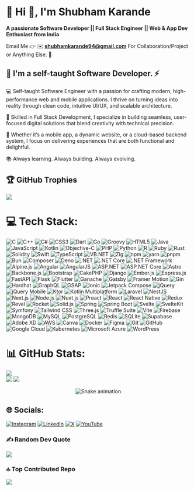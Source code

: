 # 💫 Hi 👋, I'm Shubham Karande
**A passionate Software Developer || Full Stack Engineer || Web & App Dev Enthusiast from India**

Email Me 👉 ✉️ **shubhamkarande94@gmail.com** For Collaboration/Project or Anything Else. 🤝

## 🔗 I'm a self-taught Software Developer. ⚡

💻 Self-taught Software Engineer with a passion for crafting modern, high-performance web and mobile applications. I thrive on turning ideas into reality through clean code, intuitive UI/UX, and scalable architecture.

🚀 Skilled in Full Stack Development, I specialize in building seamless, user-focused digital solutions that blend creativity with technical precision.

🎯 Whether it’s a mobile app, a dynamic website, or a cloud-based backend system, I focus on delivering experiences that are both functional and delightful.

📚 Always learning. Always building. Always evolving.

## 🏆 GitHub Trophies
![](https://github-profile-trophy.vercel.app/?username=shubhamkarande&theme=radical&no-frame=false&no-bg=false&margin-w=4)


# 💻 Tech Stack:
![C](https://img.shields.io/badge/C-A8B9CC?style=for-the-badge&logo=c&logoColor=black)
![C++](https://img.shields.io/badge/C++-00599C?style=for-the-badge&logo=c%2B%2B&logoColor=white)
![C#](https://img.shields.io/badge/C%23-239120?style=for-the-badge&logo=c-sharp&logoColor=white)
![CSS3](https://img.shields.io/badge/CSS3-1572B6?style=for-the-badge&logo=css3&logoColor=white)
![Dart](https://img.shields.io/badge/Dart-0175C2?style=for-the-badge&logo=dart&logoColor=white)
![Go](https://img.shields.io/badge/Go-00ADD8?style=for-the-badge&logo=go&logoColor=white)
![Groovy](https://img.shields.io/badge/Groovy-4298B8?style=for-the-badge&logo=apachegroovy&logoColor=white)
![HTML5](https://img.shields.io/badge/HTML5-E34F26?style=for-the-badge&logo=html5&logoColor=white)
![Java](https://img.shields.io/badge/Java-007396?style=for-the-badge&logo=openjdk&logoColor=white)
![JavaScript](https://img.shields.io/badge/JavaScript-F7DF1E?style=for-the-badge&logo=javascript&logoColor=black)
![Kotlin](https://img.shields.io/badge/Kotlin-7F52FF?style=for-the-badge&logo=kotlin&logoColor=white)
![Objective-C](https://img.shields.io/badge/Objective--C-438EFF?style=for-the-badge&logo=objectivec&logoColor=white)
![PHP](https://img.shields.io/badge/PHP-777BB4?style=for-the-badge&logo=php&logoColor=white)
![Python](https://img.shields.io/badge/Python-3670A0?style=for-the-badge&logo=python&logoColor=ffdd54)
![R](https://img.shields.io/badge/R-276DC3?style=for-the-badge&logo=r&logoColor=white)
![Ruby](https://img.shields.io/badge/Ruby-CC342D?style=for-the-badge&logo=ruby&logoColor=white)
![Rust](https://img.shields.io/badge/Rust-000000?style=for-the-badge&logo=rust&logoColor=white)
![Solidity](https://img.shields.io/badge/Solidity-363636?style=for-the-badge&logo=solidity&logoColor=white)
![Swift](https://img.shields.io/badge/Swift-FA7343?style=for-the-badge&logo=swift&logoColor=white)
![TypeScript](https://img.shields.io/badge/TypeScript-3178C6?style=for-the-badge&logo=typescript&logoColor=white)
![VB.NET](https://img.shields.io/badge/VB.NET-512BD4?style=for-the-badge&logo=dotnet&logoColor=white)
![Zig](https://img.shields.io/badge/Zig-F7A41D?style=for-the-badge&logo=zig&logoColor=black)
![npm](https://img.shields.io/badge/npm-CB3837?style=for-the-badge&logo=npm&logoColor=white)
![yarn](https://img.shields.io/badge/Yarn-2C8EBB?style=for-the-badge&logo=yarn&logoColor=white)
![pnpm](https://img.shields.io/badge/pnpm-F69220?style=for-the-badge&logo=pnpm&logoColor=white)
![Bun](https://img.shields.io/badge/Bun-000000?style=for-the-badge&logo=bun&logoColor=white)
![Composer](https://img.shields.io/badge/Composer-885630?style=for-the-badge&logo=composer&logoColor=white)
![Deno](https://img.shields.io/badge/Deno-000000?style=for-the-badge&logo=deno&logoColor=white)
![.NET](https://img.shields.io/badge/.NET-512BD4?style=for-the-badge&logo=dotnet&logoColor=white)
![.NET Core](https://img.shields.io/badge/.NET_Core-5C2D91?style=for-the-badge&logo=dotnet&logoColor=white)
![.NET Framework](https://img.shields.io/badge/.NET_Framework-512BD4?style=for-the-badge&logo=windows&logoColor=white)
![Alpine.js](https://img.shields.io/badge/Alpine.js-8BC0D0?style=for-the-badge&logo=alpinelinux&logoColor=black)
![Angular](https://img.shields.io/badge/Angular-DD0031?style=for-the-badge&logo=angular&logoColor=white)
![AngularJS](https://img.shields.io/badge/AngularJS-E23237?style=for-the-badge&logo=angularjs&logoColor=white)
![ASP.NET](https://img.shields.io/badge/ASP.NET-512BD4?style=for-the-badge&logo=dotnet&logoColor=white)
![ASP.NET Core](https://img.shields.io/badge/ASP.NET_Core-512BD4?style=for-the-badge&logo=dotnet&logoColor=white)
![Astro](https://img.shields.io/badge/Astro-000000?style=for-the-badge&logo=astro&logoColor=white)
![Backbone.js](https://img.shields.io/badge/Backbone.js-0071B5?style=for-the-badge&logo=backbone.js&logoColor=white)
![Bootstrap](https://img.shields.io/badge/Bootstrap-7952B3?style=for-the-badge&logo=bootstrap&logoColor=white)
![CakePHP](https://img.shields.io/badge/CakePHP-D33C43?style=for-the-badge&logo=cakephp&logoColor=white)
![Django](https://img.shields.io/badge/Django-092E20?style=for-the-badge&logo=django&logoColor=white)
![Ember.js](https://img.shields.io/badge/Ember.js-E04E39?style=for-the-badge&logo=emberdotjs&logoColor=white)
![Express.js](https://img.shields.io/badge/Express.js-000000?style=for-the-badge&logo=express&logoColor=white)
![FastAPI](https://img.shields.io/badge/FastAPI-009688?style=for-the-badge&logo=fastapi&logoColor=white)
![Flask](https://img.shields.io/badge/Flask-000000?style=for-the-badge&logo=flask&logoColor=white)
![Flutter](https://img.shields.io/badge/Flutter-02569B?style=for-the-badge&logo=flutter&logoColor=white)
![Ganache](https://img.shields.io/badge/Ganache-343434?style=for-the-badge&logo=ethereum&logoColor=white)
![Gatsby](https://img.shields.io/badge/Gatsby-663399?style=for-the-badge&logo=gatsby&logoColor=white)
![Framer Motion](https://img.shields.io/badge/Framer_Motion-EFEFEF?style=for-the-badge&logo=framer&logoColor=black)
![Gin](https://img.shields.io/badge/Gin-00ADD8?style=for-the-badge&logo=go&logoColor=white)
![Hardhat](https://img.shields.io/badge/Hardhat-FCC72B?style=for-the-badge&logo=ethereum&logoColor=black)
![GraphQL](https://img.shields.io/badge/GraphQL-E10098?style=for-the-badge&logo=graphql&logoColor=white)
![GSAP](https://img.shields.io/badge/GSAP-88CE02?style=for-the-badge&logo=greensock&logoColor=black)
![Ionic](https://img.shields.io/badge/Ionic-3880FF?style=for-the-badge&logo=ionic&logoColor=white)
![Jetpack Compose](https://img.shields.io/badge/Jetpack_Compose-4285F4?style=for-the-badge&logo=jetpack-compose&logoColor=white)
![jQuery](https://img.shields.io/badge/jQuery-0769AD?style=for-the-badge&logo=jquery&logoColor=white)
![jQuery Mobile](https://img.shields.io/badge/jQuery_Mobile-3389B3?style=for-the-badge&logo=jquery&logoColor=white)
![Ktor](https://img.shields.io/badge/Ktor-000000?style=for-the-badge&logo=ktor&logoColor=white)
![Kotlin Multiplatform](https://img.shields.io/badge/Kotlin_Multiplatform-7F52FF?style=for-the-badge&logo=kotlin&logoColor=white)
![Laravel](https://img.shields.io/badge/Laravel-FF2D20?style=for-the-badge&logo=laravel&logoColor=white)
![NestJS](https://img.shields.io/badge/NestJS-E0234E?style=for-the-badge&logo=nestjs&logoColor=white)
![Next.js](https://img.shields.io/badge/Next.js-000000?style=for-the-badge&logo=next.js&logoColor=white)
![Node.js](https://img.shields.io/badge/Node.js-339933?style=for-the-badge&logo=nodedotjs&logoColor=white)
![Nuxt.js](https://img.shields.io/badge/Nuxt.js-00DC82?style=for-the-badge&logo=nuxt.js&logoColor=white)
![Preact](https://img.shields.io/badge/Preact-673AB8?style=for-the-badge&logo=preact&logoColor=white)
![React](https://img.shields.io/badge/React-20232A?style=for-the-badge&logo=react&logoColor=61DAFB)
![React Native](https://img.shields.io/badge/React_Native-20232A?style=for-the-badge&logo=react&logoColor=61DAFB)
![Redux](https://img.shields.io/badge/Redux-764ABC?style=for-the-badge&logo=redux&logoColor=white)
![Revel](https://img.shields.io/badge/Revel-00C58E?style=for-the-badge&logo=go&logoColor=white)
![Rocket](https://img.shields.io/badge/Rocket-000000?style=for-the-badge&logo=rocket&logoColor=white)
![Solid.js](https://img.shields.io/badge/Solid.js-2C4F7C?style=for-the-badge&logo=solid&logoColor=white)
![Spring](https://img.shields.io/badge/Spring-6DB33F?style=for-the-badge&logo=spring&logoColor=white)
![Spring Boot](https://img.shields.io/badge/Spring_Boot-6DB33F?style=for-the-badge&logo=springboot&logoColor=white)
![Svelte](https://img.shields.io/badge/Svelte-FF3E00?style=for-the-badge&logo=svelte&logoColor=white)
![SvelteKit](https://img.shields.io/badge/SvelteKit-FF3E00?style=for-the-badge&logo=svelte&logoColor=white)
![Symfony](https://img.shields.io/badge/Symfony-000000?style=for-the-badge&logo=symfony&logoColor=white)
![Tailwind CSS](https://img.shields.io/badge/Tailwind_CSS-06B6D4?style=for-the-badge&logo=tailwindcss&logoColor=white)
![Three.js](https://img.shields.io/badge/Three.js-000000?style=for-the-badge&logo=three.js&logoColor=white)
![Truffle Suite](https://img.shields.io/badge/Truffle-5E464D?style=for-the-badge&logo=truffle&logoColor=white)
![Vite](https://img.shields.io/badge/Vite-646CFF?style=for-the-badge&logo=vite&logoColor=white)
![Firebase](https://img.shields.io/badge/Firebase-FFCA28?style=for-the-badge&logo=firebase&logoColor=black)
![MongoDB](https://img.shields.io/badge/MongoDB-47A248?style=for-the-badge&logo=mongodb&logoColor=white)
![MySQL](https://img.shields.io/badge/MySQL-00000f?style=for-the-badge&logo=mysql&logoColor=white)
![PostgreSQL](https://img.shields.io/badge/PostgreSQL-316192?style=for-the-badge&logo=postgresql&logoColor=white)
![Redis](https://img.shields.io/badge/Redis-DC382D?style=for-the-badge&logo=redis&logoColor=white)
![SQLite](https://img.shields.io/badge/SQLite-003B57?style=for-the-badge&logo=sqlite&logoColor=white)
![Supabase](https://img.shields.io/badge/Supabase-3ECF8E?style=for-the-badge&logo=supabase&logoColor=white)
![Adobe XD](https://img.shields.io/badge/Adobe_XD-FF61F6?style=for-the-badge&logo=adobexd&logoColor=white)
![AWS](https://img.shields.io/badge/AWS-232F3E?style=for-the-badge&logo=amazon-aws&logoColor=white)
![Canva](https://img.shields.io/badge/Canva-00C4CC?style=for-the-badge&logo=canva&logoColor=white)
![Docker](https://img.shields.io/badge/Docker-2496ED?style=for-the-badge&logo=docker&logoColor=white)
![Figma](https://img.shields.io/badge/Figma-F24E1E?style=for-the-badge&logo=figma&logoColor=white)
![Git](https://img.shields.io/badge/Git-F05032?style=for-the-badge&logo=git&logoColor=white)
![GitHub](https://img.shields.io/badge/GitHub-181717?style=for-the-badge&logo=github&logoColor=white)
![Google Cloud](https://img.shields.io/badge/Google_Cloud-4285F4?style=for-the-badge&logo=googlecloud&logoColor=white)
![Kubernetes](https://img.shields.io/badge/Kubernetes-326CE5?style=for-the-badge&logo=kubernetes&logoColor=white)
![Microsoft Azure](https://img.shields.io/badge/Microsoft_Azure-0078D4?style=for-the-badge&logo=microsoftazure&logoColor=white)
![WordPress](https://img.shields.io/badge/WordPress-21759B?style=for-the-badge&logo=wordpress&logoColor=white)


# 📊 GitHub Stats:
![](https://github-readme-stats.vercel.app/api/top-langs/?username=shubhamkarande&theme=dark&hide_border=false&include_all_commits=true&count_private=true&layout=compact)<br>
![](https://github-readme-stats.vercel.app/api?username=shubhamkarande&theme=dark&hide_border=false&include_all_commits=true&count_private=true)
![](https://github-readme-streak-stats.herokuapp.com/?user=shubhamkarande&theme=dark&hide_border=false)

<!-- Snake Game Repo View -->

<div align="center">
  <img src="https://profile-readme-generator.com/assets/snake.svg" alt="Snake animation" />
</div>

## 🌐 Socials:
[![Instagram](https://img.shields.io/badge/Instagram-%23E4405F.svg?logo=Instagram&logoColor=white)](https://www.instagram.com/_stfu.shubham_/) [![LinkedIn](https://img.shields.io/badge/LinkedIn-%230077B5.svg?logo=linkedin&logoColor=white)](https://www.linkedin.com/in/karandeshubham/) [![X](https://img.shields.io/badge/X-black.svg?logo=X&logoColor=white)](https://x.com/stfu_shubham09) [![YouTube](https://img.shields.io/badge/YouTube-%23FF0000.svg?logo=YouTube&logoColor=white)](https://www.youtube.com/@karandeshubham)

### ✍️ Random Dev Quote
![](https://quotes-github-readme.vercel.app/api?type=horizontal&theme=radical)

### 🔝 Top Contributed Repo
![](https://github-contributor-stats.vercel.app/api?username=shubhamkarande&limit=5&theme=dark&combine_all_yearly_contributions=true)



<!-- Proudly created with GPRM ( https://gprm.itsvg.in ) -->
